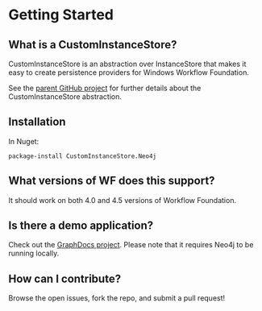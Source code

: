 # Getting Started
## What is a CustomInstanceStore?

CustomInstanceStore is an abstraction over InstanceStore that makes it easy to create persistence providers for Windows Workflow Foundation.

See the [parent GitHub project](https://github.com/mattmeisinger/custom-instance-store) for further details about the CustomInstanceStore abstraction.


## Installation

In Nuget:

	package-install CustomInstanceStore.Neo4j


## What versions of WF does this support?

It should work on both 4.0 and 4.5 versions of Workflow Foundation.


## Is there a demo application?

Check out the [GraphDocs project](https://github.com/mattmeisinger/graph-docs). Please note that it requires Neo4j to be running locally.


## How can I contribute?

Browse the open issues, fork the repo, and submit a pull request!